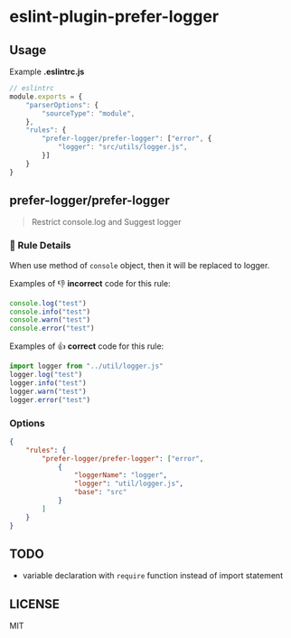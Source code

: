 # eslint-plugin-prefer-logger

## Usage 

Example **.eslintrc.js**

```js
// eslintrc
module.exports = {
    "parserOptions": {
        "sourceType": "module",
    },
    "rules": {
        "prefer-logger/prefer-logger": ["error", {
            "logger": "src/utils/logger.js",
        }]
    }
}
```

## prefer-logger/prefer-logger

> Restrict console.log and Suggest logger

### 📖 Rule Details

When use method of `console` object, then it will be replaced to logger.

Examples of :-1: **incorrect** code for this rule:

```js
console.log("test")
console.info("test")
console.warn("test")
console.error("test")
```

Examples of :+1: **correct** code for this rule:

```js
import logger from "../util/logger.js"
logger.log("test")
logger.info("test")
logger.warn("test")
logger.error("test")
```

### Options

```json
{
    "rules": {
        "prefer-logger/prefer-logger": ["error", 
            {
                "loggerName": "logger",
                "logger": "util/logger.js",
                "base": "src"
            }
        ]
    }
}
```

## TODO

* variable declaration with `require` function instead of import statement

## LICENSE

MIT
